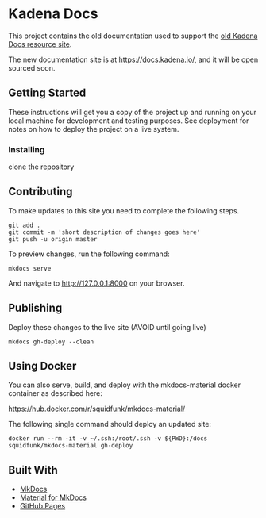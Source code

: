 # Kadena Docs

This project contains the old documentation used to support the [old Kadena Docs resource site](https://kadena-io.github.io/kadena-docs/).

The new documentation site is at https://docs.kadena.io/, and it will be open sourced soon.

## Getting Started

These instructions will get you a copy of the project up and running on your local machine for development and testing purposes. See deployment for notes on how to deploy the project on a live system.

### Installing

clone the repository

## Contributing

To make updates to this site you need to complete the following steps.
```
git add .
git commit -m 'short description of changes goes here'
git push -u origin master
```

To preview changes, run the following command:
```
mkdocs serve
```
And navigate to <http://127.0.0.1:8000> on your browser.

## Publishing
Deploy these changes to the live site (AVOID until going live)

```
mkdocs gh-deploy --clean
```

## Using Docker

You can also serve, build, and deploy with the mkdocs-material docker
container as described here:

<https://hub.docker.com/r/squidfunk/mkdocs-material/>

The following single command should deploy an updated site:

```
docker run --rm -it -v ~/.ssh:/root/.ssh -v ${PWD}:/docs squidfunk/mkdocs-material gh-deploy 
```

## Built With

* [MkDocs](https://www.mkdocs.org/)
* [Material for MkDocs](https://squidfunk.github.io/mkdocs-material/getting-started/)
* [GitHub Pages](https://pages.github.com/)
